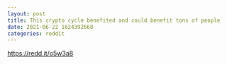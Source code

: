 ```yaml
--- 
layout: post 
title: This crypto cycle benefited and could benefit tons of people 
date: 2021-06-22 1624392668 
categories: reddit 
--- 
```

https://redd.it/o5w3a8